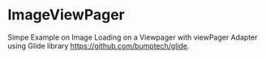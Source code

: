 # ImageViewPager

Simpe Example on Image Loading on a Viewpager with viewPager Adapter using Glide library 
https://github.com/bumptech/glide.
